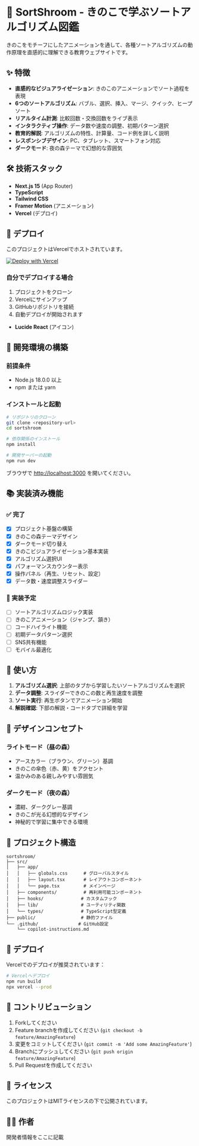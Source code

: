 # 🍄 SortShroom - きのこで学ぶソートアルゴリズム図鑑

きのこをモチーフにしたアニメーションを通して、各種ソートアルゴリズムの動作原理を直感的に理解できる教育ウェブサイトです。

## ✨ 特徴

- **直感的なビジュアライゼーション**: きのこのアニメーションでソート過程を表現
- **6つのソートアルゴリズム**: バブル、選択、挿入、マージ、クイック、ヒープソート
- **リアルタイム計測**: 比較回数・交換回数をライブ表示
- **インタラクティブ操作**: データ数や速度の調整、初期パターン選択
- **教育的解説**: アルゴリズムの特性、計算量、コード例を詳しく説明
- **レスポンシブデザイン**: PC、タブレット、スマートフォン対応
- **ダークモード**: 夜の森テーマで幻想的な雰囲気

## 🛠️ 技術スタック

- **Next.js 15** (App Router)
- **TypeScript**
- **Tailwind CSS**
- **Framer Motion** (アニメーション)
- **Vercel** (デプロイ)

## 🚀 デプロイ

このプロジェクトはVercelでホストされています。

[![Deploy with Vercel](https://vercel.com/button)](https://vercel.com/new/clone?repository-url=https://github.com/yourusername/sortshroom)

### 自分でデプロイする場合

1. プロジェクトをクローン
2. Vercelにサインアップ
3. GitHubリポジトリを接続
4. 自動デプロイが開始されます
- **Lucide React** (アイコン)

## 🚀 開発環境の構築

### 前提条件
- Node.js 18.0.0 以上
- npm または yarn

### インストールと起動

```bash
# リポジトリのクローン
git clone <repository-url>
cd sortshroom

# 依存関係のインストール
npm install

# 開発サーバーの起動
npm run dev
```

ブラウザで [http://localhost:3000](http://localhost:3000) を開いてください。

## 📚 実装済み機能

### ✅ 完了
- [x] プロジェクト基盤の構築
- [x] きのこの森テーマデザイン
- [x] ダークモード切り替え
- [x] きのこビジュアライゼーション基本実装
- [x] アルゴリズム選択UI
- [x] パフォーマンスカウンター表示
- [x] 操作パネル（再生、リセット、設定）
- [x] データ数・速度調整スライダー

### 🚧 実装予定
- [ ] ソートアルゴリズムロジック実装
- [ ] きのこアニメーション（ジャンプ、頷き）
- [ ] コードハイライト機能
- [ ] 初期データパターン選択
- [ ] SNS共有機能
- [ ] モバイル最適化

## 🎯 使い方

1. **アルゴリズム選択**: 上部のタブから学習したいソートアルゴリズムを選択
2. **データ調整**: スライダーできのこの数と再生速度を調整
3. **ソート実行**: 再生ボタンでアニメーション開始
4. **解説確認**: 下部の解説・コードタブで詳細を学習

## 🎨 デザインコンセプト

### ライトモード（昼の森）
- アースカラー（ブラウン、グリーン）基調
- きのこの傘色（赤、黄）をアクセント
- 温かみのある親しみやすい雰囲気

### ダークモード（夜の森）
- 濃紺、ダークグレー基調
- きのこが光る幻想的なデザイン
- 神秘的で学習に集中できる環境

## 📁 プロジェクト構造

```
sortshroom/
├── src/
│   ├── app/
│   │   ├── globals.css      # グローバルスタイル
│   │   ├── layout.tsx       # レイアウトコンポーネント
│   │   └── page.tsx         # メインページ
│   ├── components/          # 再利用可能コンポーネント
│   ├── hooks/              # カスタムフック
│   ├── lib/                # ユーティリティ関数
│   └── types/              # TypeScript型定義
├── public/                 # 静的ファイル
└── .github/               # GitHub設定
    └── copilot-instructions.md
```

## 🚀 デプロイ

Vercelでのデプロイが推奨されています：

```bash
# Vercelへデプロイ
npm run build
npx vercel --prod
```

## 🤝 コントリビューション

1. Forkしてください
2. Feature branchを作成してください (`git checkout -b feature/AmazingFeature`)
3. 変更をコミットしてください (`git commit -m 'Add some AmazingFeature'`)
4. Branchにプッシュしてください (`git push origin feature/AmazingFeature`)
5. Pull Requestを作成してください

## 📝 ライセンス

このプロジェクトはMITライセンスの下で公開されています。

## 👨‍💻 作者

開発者情報をここに記載
